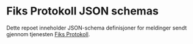 # Fiks Protokoll JSON schemas

Dette repoet inneholder JSON-schema definisjoner for meldinger sendt gjennom
tjenesten [Fiks Protokoll](https://developers.fiks.ks.no/tjenester/fiksprotokoll/).

